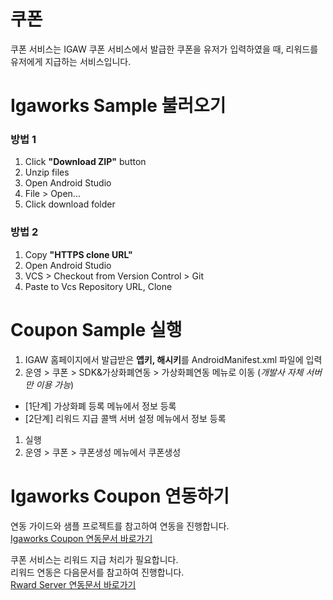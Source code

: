 # 쿠폰
쿠폰 서비스는 IGAW 쿠폰 서비스에서 발급한 쿠폰을 유저가 입력하였을 때, 리워드를 유저에게 지급하는 서비스입니다.

# Igaworks Sample 불러오기
### 방법 1
1. Click **"Download ZIP"** button
1. Unzip files
1. Open Android Studio
1. File > Open...
1. Click download folder

### 방법 2
1. Copy **"HTTPS clone URL"**
1. Open Android Studio
1. VCS > Checkout from Version Control > Git
1. Paste to Vcs Repository URL, Clone

# Coupon Sample 실행
1. IGAW 홈페이지에서 발급받은 **앱키, 해시키**를 AndroidManifest.xml 파일에 입력
1. 운영 > 쿠폰 > SDK&가상화폐연동 > 가상화폐연동 메뉴로 이동 (_개발사 자체 서버만 이용 가능_)
  * [1단계] 가상화폐 등록 메뉴에서 정보 등록
  * [2단계] 리워드 지급 콜백 서버 설정 메뉴에서 정보 등록
1. 실행
1. 운영 > 쿠폰 > 쿠폰생성 메뉴에서 쿠폰생성

# Igaworks Coupon 연동하기
연동 가이드와 샘플 프로젝트를 참고하여 연동을 진행합니다. </br>
<a href="http://help.igaworks.com/hc/ko/3_3/Content/Article/coupon_aos" target="_blank">Igaworks Coupon 연동문서 바로가기</a>

쿠폰 서비스는 리워드 지급 처리가 필요합니다.</br> 
리워드 연동은 다음문서를 참고하여 진행합니다.</br>
<a href="http://help.igaworks.com/hc/ko/3_3/Content/Article/reward_callback_server_guide" target="_blank">Rward Server 연동문서 바로가기</a>
